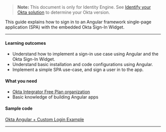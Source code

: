 > **Note:** This document is only for Identity Engine. See [Identify your Okta solution](https://help.okta.com/okta_help.htm?type=oie&id=ext-oie-version) to determine your Okta version.

This guide explains how to sign in to an Angular framework single-page application (SPA) with the embedded Okta Sign-In Widget.

---

#### Learning outcomes

* Understand how to implement a sign-in use case using Angular and the Okta Sign-In Widget.
* Understand basic installation and code configurations using Angular.
* Implement a simple SPA use-case, and sign a user in to the app.

#### What you need

* [Okta Integrator Free Plan organization](/signup)
* Basic knowledge of building Angular apps

#### Sample code

[Okta Angular + Custom Login Example](https://github.com/okta/samples-js-angular/tree/master/custom-login)

---
